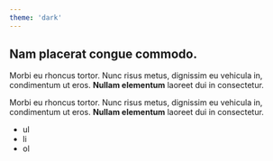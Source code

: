```yaml
---
theme: 'dark'
---
```


## Nam placerat congue commodo.

Morbi eu rhoncus tortor. Nunc risus metus, dignissim eu vehicula in, condimentum ut eros. **Nullam elementum** laoreet dui in consectetur.

Morbi eu rhoncus tortor. Nunc risus metus, dignissim eu vehicula in, condimentum ut eros. **Nullam elementum** laoreet dui in consectetur.

- ul
- li
- ol
